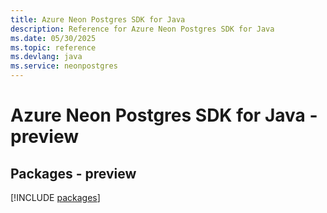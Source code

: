 ```yaml
---
title: Azure Neon Postgres SDK for Java
description: Reference for Azure Neon Postgres SDK for Java
ms.date: 05/30/2025
ms.topic: reference
ms.devlang: java
ms.service: neonpostgres
---
```

# Azure Neon Postgres SDK for Java - preview
## Packages - preview
[!INCLUDE [packages](neon-postgres-index.md)]